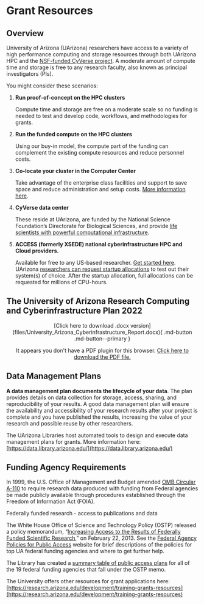 <meta name="viewport" content="width=device-width, initial-scale=1.0">
<link rel="stylesheet" href="../../assets/stylesheets/embedded_files.css">

# Grant Resources

## Overview 

University of Arizona (UArizona) researchers have access to a variety of high performance computing and storage resources through both UArizona HPC and the [NSF-funded CyVerse project](http://cyverse.org). A moderate amount of compute time and storage is free to any research faculty, also known as principal investigators (PIs).

You might consider these scenarios:

1. **Run proof-of-concept on the HPC clusters**

    Compute time and storage are free on a moderate scale so no funding is needed to test and develop code, workflows, and methodologies for grants.

2. **Run the funded compute on the HPC clusters** 

    Using our buy-in model, the compute part of the funding can complement the existing compute resources and reduce personnel costs.
    
3. **Co-locate your cluster in the Computer Center**

    Take advantage of the enterprise class facilities and support to save space and reduce administration and setup costs. [More information here](https://it.arizona.edu/service/research-computing-colocation).

4. **CyVerse data center**

    These reside at UArizona, are funded by the National Science Foundation’s Directorate for Biological Sciences, and provide [life scientists with powerful computational infrastructure](https://cyverse.org/).
    
5. **ACCESS (formerly XSEDE) national cyberinfrastructure HPC and Cloud providers.**

    Available for free to any US-based researcher. [Get started here](https://access-ci.org/). UArizona [researchers can request startup allocations](https://allocations.access-ci.org/) to test out their system(s) of choice. After the startup allocation, full allocations can be requested for millions of CPU-hours.


## The University of Arizona Research Computing and Cyberinfrastructure Plan 2022
<center>
[Click here to download .docx version](files/University_Arizona_Cyberinfrastructure_Report.docx){ .md-button .md-button--primary }


<html> 
    <div class="pdf-container">
        <object data="files/University_Arizona_Cyberinfrastructure_Report.pdf" 
                width="100%"
                height=100%;> 
        <p>It appears you don't have a PDF plugin for this browser.
             <a href="files/University_Arizona_Cyberinfrastructure_Report.pdf">Click here to download the PDF file.</a>
        </p>
        </object> 
    </div>
</html>
</center>

## Data Management Plans

**A data management plan documents the lifecycle of your data**. The plan provides details on data collection for storage, access, sharing, and reproducibility of your results.  A good data management plan will ensure the availability and accessibility of your research results after your project is complete and you have published the results, increasing the value of your research and possible reuse by other researchers. 

The UArizona Libraries host automated tools to design and execute data management plans for grants. More information here: [https://data.library.arizona.edu/](https://data.library.arizona.edu/)

## Funding Agency Requirements

In 1999, the U.S. Office of Management and Budget amended [OMB Circular A-110](https://obamawhitehouse.archives.gov/omb/circulars_a110/) to require research data produced with funding from Federal agencies be made publicly available through procedures established through the Freedom of Information Act (FOIA).

Federally funded research - access to publications and data

The White House Office of Science and Technology Policy (OSTP) released a policy memorandum, “[Increasing Access to the Results of Federally Funded Scientific Research](https://obamawhitehouse.archives.gov/sites/default/files/microsites/ostp/ostp_public_access_memo_2013.pdf),” on February 22, 2013. See the [Federal Agency Policies for Public Access](http://new.library.arizona.edu/research/funder-requirements) website for brief descriptions of the policies for top UA federal funding agencies and where to get further help.

The Library has created a [summary table of public access plans](https://data.library.arizona.edu/data-management/data-management-plans/funding-agencies-requirements) for all of the 19 federal funding agencies that fall under the OSTP memo.

The University offers other resources for grant applications here: [https://research.arizona.edu/development/training-grants-resources](https://research.arizona.edu/development/training-grants-resources)